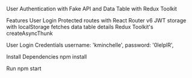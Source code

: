 User Authentication with Fake API and Data Table with Redux Toolkit

Features
User Login 
Protected routes with React Router v6
JWT storage with localStorage
fetches data table details 
Redux Toolkit's createAsyncThunk

User Login Credentials
 username: 'kminchelle',
 password: '0lelplR',

Install Dependencies
npm install

Run
npm start 